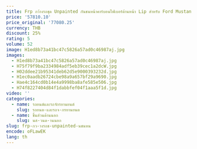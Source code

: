 ```yaml
---
title: Frp กว้างรถชุด Unpainted กันชนหน้าคาร์บอนไฟเบอร์ด้านหน้า Lip สําหรับ Ford Mustang Limgene One's Body Kit 15-17
price: '57810.10'
price_original: '77080.25'
currency: THB
discount: 25%
rating: 5
volume: 52
image: H1ed8b73a41bc47c5826a57ad0c46987aj.jpg
images:
  - H1ed8b73a41bc47c5826a57ad0c46987aj.jpg
  - H75f79f9ba2334984adf5eb39cec1a2dcW.jpg
  - H02ddee21b95341deb62d5e9000393232d.jpg
  - H1ec0aadb26724cbe98a9a657bf29a9690.jpg
  - Hae4c164cd0b14e4a9998ba8afe585e506.jpg
  - H74f8227404d84f1dabbfef04f1aaa5f1d.jpg
video: ''
categories:
  - name: รถยนต์และรถจักรยานยนต์
    slug: รถยนต-และรถจ-กรยานยนต
  - name: ชิ้นส่วนด้านนอก
    slug: นส-วนด-านนอก
slug: frp-กว-างรถช-unpainted-นชนหน
encode: oFLawEK
lang: th
---
```

  